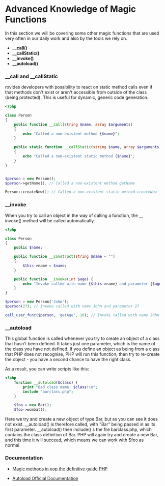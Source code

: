 # Advanced Knowledge of Magic Functions

In this section we will be covering some other magic functions that are used very often in our daily work and also by the tools we rely on.

- **__call()**
- **__callStatic()**
- **__invoke()**
- **__autoload()**

### __call and __callStatic

rovides developers with possibility to react on static method calls even if that methods don't exist or aren't accessible from outside of the class (being protected). This is useful for dynamic, generic code generation.

```php
<?php

class Person
{
    public function __call(string $name, array $arguments)
    {
        echo "Called a non-existent method {$name}";
    }

    public static function __callStatic(string $name, array $arguments)
    {
        echo "Called a non-existent static method {$name}";
    }
}


$person = new Person();
$person->getName(); // Called a non-existent method getName

Person::createNew(); // Called a non-existent static method createNew
```

### __invoke

When you try to call an object in the way of calling a function, the __ invoke() method will be called automatically.

```php
<?php

class Person
{
    public $name;

    public function __construct(string $name = "")
    {
        $this->name = $name;
    }

    public function __invoke(int $age) {
        echo "Invoke called with name {$this->name} and parameter {$age}";
    }
}

$person = new Person('John');
$person(27); // Invoke called with name John and parameter 27

call_user_func($person, 'getAge', 10); // Invoke called with name John and parameter 10
```

### __autoload

This global function is called whenever you try to create an object of a class that hasn't been defined. It takes just one parameter, which is the name of the class you have not defined. If you define an object as being from a class that PHP does not recognise, PHP will run this function, then try to re-create the object - you have a second chance to have the right class.

As a result, you can write scripts like this:

```php
<?php
    function __autoload($class) {
        print "Bad class name: $class!\n";
        include "barclass.php";
    }

    $foo = new Bar();
    $foo->wombat();
```

Here we try and create a new object of type Bar, but as you can see it does not exist. __autoload() is therefore called, with "Bar" being passed in as its first parameter. __autoload() then include() s the file barclass.php, which contains the class definition of Bar. PHP will again try and create a new Bar, and this time it will succeed, which means we can work with $foo as normal.

### Documentation

- [Magic methods in oop the definitive guide PHP](https://hackernoon.com/magic-methods-in-oop-the-definitive-guide-php-e3f8a0da278)

- [Autoload Official Documentation](https://php.net/manual/es/function.autoload.php)